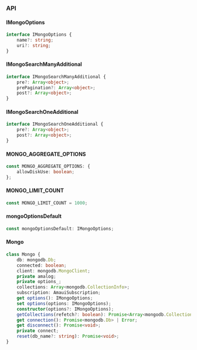 

### API

#### IMongoOptions

```ts
interface IMongoOptions {
    name?: string;
    uri?: string;
}
```

#### IMongoSearchManyAdditional

```ts
interface IMongoSearchManyAdditional {
    pre?: Array<object>;
    prePagination?: Array<object>;
    post?: Array<object>;
}
```

#### IMongoSearchOneAdditional

```ts
interface IMongoSearchOneAdditional {
    pre?: Array<object>;
    post?: Array<object>;
}
```

#### MONGO_AGGREGATE_OPTIONS

```ts
const MONGO_AGGREGATE_OPTIONS: {
    allowDiskUse: boolean;
};
```

#### MONGO_LIMIT_COUNT

```ts
const MONGO_LIMIT_COUNT = 1000;
```

#### mongoOptionsDefault

```ts
const mongoOptionsDefault: IMongoOptions;
```

#### Mongo

```ts
class Mongo {
    db: mongodb.Db;
    connected: boolean;
    client: mongodb.MongoClient;
    private amalog;
    private options_;
    collections: Array<mongodb.CollectionInfo>;
    subscription: AmauiSubscription;
    get options(): IMongoOptions;
    set options(options: IMongoOptions);
    constructor(options?: IMongoOptions);
    getCollections(refetch?: boolean): Promise<Array<mongodb.CollectionInfo>>;
    get connection(): Promise<mongodb.Db> | Error;
    get disconnect(): Promise<void>;
    private connect;
    reset(db_name?: string): Promise<void>;
}
```

